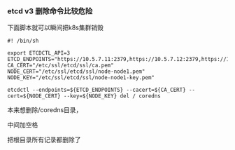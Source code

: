 ### etcd v3 删除命令比较危险

下面脚本就可以瞬间把k8s集群销毁

```
#! /bin/sh

export ETCDCTL_API=3
ETCD_ENDPOINTS="https://10.5.7.11:2379,https://10.5.7.12:2379,https://10.5.7.13:2379"
CA_CERT="/etc/ssl/etcd/ssl/ca.pem"
NODE_CERT="/etc/ssl/etcd/ssl/node-node1.pem"
NODE_KEY="/etc/ssl/etcd/ssl/node-node1-key.pem"

etcdctl --endpoints=${ETCD_ENDPOINTS} --cacert=${CA_CERT} --cert=${NODE_CERT} --key=${NODE_KEY} del / coredns
```

本来想删除/coredns目录，

中间加空格

把根目录所有记录都删除了
